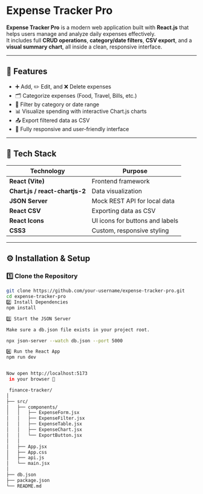 #  Expense Tracker Pro

**Expense Tracker Pro** is a modern web application built with **React.js** that helps users manage and analyze daily expenses effectively.  
It includes full **CRUD operations**, **category/date filters**, **CSV export**, and a **visual summary chart**, all inside a clean, responsive interface.

---

## 🚀 Features

- ➕ Add, ✏️ Edit, and ❌ Delete expenses  
- 🗂️ Categorize expenses (Food, Travel, Bills, etc.)  
- 📅 Filter by category or date range  
- 📊 Visualize spending with interactive Chart.js charts  
- 📤 Export filtered data as CSV  
- 📱 Fully responsive and user-friendly interface  

---

## 🧩 Tech Stack

| Technology | Purpose |
|-------------|----------|
| **React (Vite)** | Frontend framework |
| **Chart.js / react-chartjs-2** | Data visualization |
| **JSON Server** | Mock REST API for local data |
| **React CSV** | Exporting data as CSV |
| **React Icons** | UI icons for buttons and labels |
| **CSS3** | Custom, responsive styling |

---

## ⚙️ Installation & Setup

### 1️⃣ Clone the Repository
```bash
git clone https://github.com/your-username/expense-tracker-pro.git
cd expense-tracker-pro
2️⃣ Install Dependencies
npm install

3️⃣ Start the JSON Server

Make sure a db.json file exists in your project root.

npx json-server --watch db.json --port 5000

4️⃣ Run the React App
npm run dev


Now open http://localhost:5173
 in your browser 🚀

 finance-tracker/
│
├── src/
│   ├── components/
│   │   ├── ExpenseForm.jsx
│   │   ├── ExpenseFilter.jsx
│   │   ├── ExpenseTable.jsx
│   │   ├── ExpenseChart.jsx
│   │   └── ExportButton.jsx
│   │
│   ├── App.jsx
│   ├── App.css
│   ├── api.js
│   └── main.jsx
│
├── db.json
├── package.json
└── README.md
